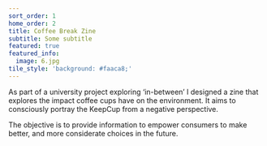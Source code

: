 ```yaml
---
sort_order: 1
home_order: 2
title: Coffee Break Zine
subtitle: Some subtitle
featured: true
featured_info:
  image: 6.jpg
tile_style: 'background: #faaca8;'
---
```


As part of a university project exploring ‘in-between’ I designed a zine that explores the impact coffee cups have on the environment. It aims to consciously portray the KeepCup from a negative perspective.

The objective is to provide information to empower consumers to make better, and more considerate choices in the future.
